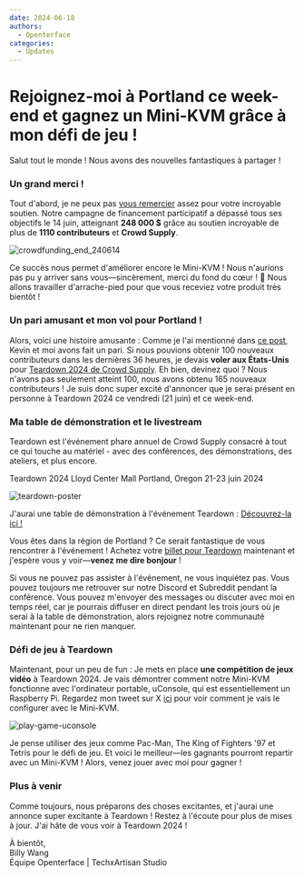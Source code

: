 ```yaml
---
date: 2024-06-18
authors:
  - Openterface
categories:
  - Updates
---
```

# Rejoignez-moi à Portland ce week-end et gagnez un Mini-KVM grâce à mon défi de jeu !

Salut tout le monde ! Nous avons des nouvelles fantastiques à partager !

### Un grand merci !
Tout d'abord, je ne peux pas [vous remercier](https://x.com/TechxArtisan/status/1801850068263178300) assez pour votre incroyable soutien. Notre campagne de financement participatif a dépassé tous ses objectifs le 14 juin, atteignant **248 000 $** grâce au soutien incroyable de plus de **1110 contributeurs** et **Crowd Supply**.

![crowdfunding_end_240614](https://www.crowdsupply.com/img/b812/9768a2ad-1b78-45dd-966c-942c170fb812/crowdfunding-end-240614_jpg_md-xl.jpg)

Ce succès nous permet d'améliorer encore le Mini-KVM ! Nous n'aurions pas pu y arriver sans vous—sincèrement, merci du fond du cœur ! 🧡 Nous allons travailler d'arrache-pied pour que vous receviez votre produit très bientôt !

### Un pari amusant et mon vol pour Portland !
Alors, voici une histoire amusante : Comme je l'ai mentionné dans [ce post](https://www.crowdsupply.com/techxartisan/openterface-mini-kvm/updates/last-hours-to-back-and-mini-kvms-at-tech-frontlines), Kevin et moi avons fait un pari. Si nous pouvions obtenir 100 nouveaux contributeurs dans les dernières 36 heures, je devais **voler aux États-Unis** pour [Teardown 2024 de Crowd Supply](https://www.crowdsupply.com/teardown/portland-2024). Eh bien, devinez quoi ? Nous n'avons pas seulement atteint 100, nous avons obtenu 165 nouveaux contributeurs ! Je suis donc super excité d'annoncer que je serai présent en personne à Teardown 2024 ce vendredi (21 juin) et ce week-end.

### Ma table de démonstration et le livestream
Teardown est l'événement phare annuel de Crowd Supply consacré à tout ce qui touche au matériel - avec des conférences, des démonstrations, des ateliers, et plus encore.

Teardown 2024 Lloyd Center Mall Portland, Oregon 21-23 juin 2024

![teardown-poster](https://www.crowdsupply.com/img/25ea/1d486985-1024-45ca-8b7d-0bdc388e25ea/twitter-1600-1900-td2024-wires_jpg_md-xl.jpg)

J'aurai une table de démonstration à l'événement Teardown : [Découvrez-la ici !](https://www.crowdsupply.com/teardown/portland-2024/demo/openterface-mini-kvm-turn-your-laptop-as-a-kvm-console)

Vous êtes dans la région de Portland ? Ce serait fantastique de vous rencontrer à l'événement ! Achetez votre [billet pour Teardown](https://www.crowdsupply.com/teardown/portland-2024) maintenant et j'espère vous y voir—**venez me dire bonjour** !

Si vous ne pouvez pas assister à l'événement, ne vous inquiétez pas. Vous pouvez toujours me retrouver sur notre Discord et Subreddit pendant la conférence. Vous pouvez m'envoyer des messages ou discuter avec moi en temps réel, car je pourrais diffuser en direct pendant les trois jours où je serai à la table de démonstration, alors rejoignez notre communauté maintenant pour ne rien manquer.

### Défi de jeu à Teardown
Maintenant, pour un peu de fun : Je mets en place **une compétition de jeux vidéo** à Teardown 2024. Je vais démontrer comment notre Mini-KVM fonctionne avec l'ordinateur portable, uConsole, qui est essentiellement un Raspberry Pi. Regardez mon tweet sur X [ici](https://x.com/TechxArtisan/status/1802675690015424962) pour voir comment je vais le configurer avec le Mini-KVM.

![play-game-uconsole](https://www.crowdsupply.com/img/c4d2/d5fe66f3-4f3e-4398-bd11-494ae317c4d2/play-game-uconsole_png_md-xl.jpg)

Je pense utiliser des jeux comme Pac-Man, The King of Fighters '97 et Tetris pour le défi de jeu. Et voici le meilleur—les gagnants pourront repartir avec un Mini-KVM ! Alors, venez jouer avec moi pour gagner !

### Plus à venir
Comme toujours, nous préparons des choses excitantes, et j'aurai une annonce super excitante à Teardown ! Restez à l'écoute pour plus de mises à jour. J'ai hâte de vous voir à Teardown 2024 !

À bientôt,  
Billy Wang  
Équipe Openterface | TechxArtisan Studio